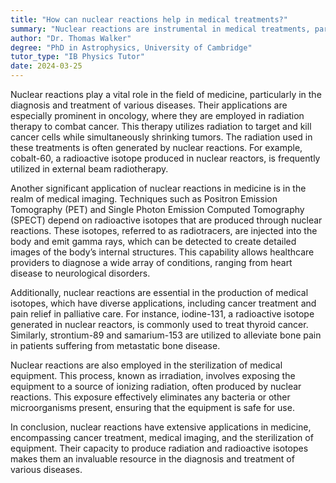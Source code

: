 ```yaml
---
title: "How can nuclear reactions help in medical treatments?"
summary: "Nuclear reactions are instrumental in medical treatments, particularly in cancer therapy and medical imaging."
author: "Dr. Thomas Walker"
degree: "PhD in Astrophysics, University of Cambridge"
tutor_type: "IB Physics Tutor"
date: 2024-03-25
---
```


Nuclear reactions play a vital role in the field of medicine, particularly in the diagnosis and treatment of various diseases. Their applications are especially prominent in oncology, where they are employed in radiation therapy to combat cancer. This therapy utilizes radiation to target and kill cancer cells while simultaneously shrinking tumors. The radiation used in these treatments is often generated by nuclear reactions. For example, cobalt-60, a radioactive isotope produced in nuclear reactors, is frequently utilized in external beam radiotherapy.

Another significant application of nuclear reactions in medicine is in the realm of medical imaging. Techniques such as Positron Emission Tomography (PET) and Single Photon Emission Computed Tomography (SPECT) depend on radioactive isotopes that are produced through nuclear reactions. These isotopes, referred to as radiotracers, are injected into the body and emit gamma rays, which can be detected to create detailed images of the body’s internal structures. This capability allows healthcare providers to diagnose a wide array of conditions, ranging from heart disease to neurological disorders.

Additionally, nuclear reactions are essential in the production of medical isotopes, which have diverse applications, including cancer treatment and pain relief in palliative care. For instance, iodine-131, a radioactive isotope generated in nuclear reactors, is commonly used to treat thyroid cancer. Similarly, strontium-89 and samarium-153 are utilized to alleviate bone pain in patients suffering from metastatic bone disease.

Nuclear reactions are also employed in the sterilization of medical equipment. This process, known as irradiation, involves exposing the equipment to a source of ionizing radiation, often produced by nuclear reactions. This exposure effectively eliminates any bacteria or other microorganisms present, ensuring that the equipment is safe for use.

In conclusion, nuclear reactions have extensive applications in medicine, encompassing cancer treatment, medical imaging, and the sterilization of equipment. Their capacity to produce radiation and radioactive isotopes makes them an invaluable resource in the diagnosis and treatment of various diseases.
    